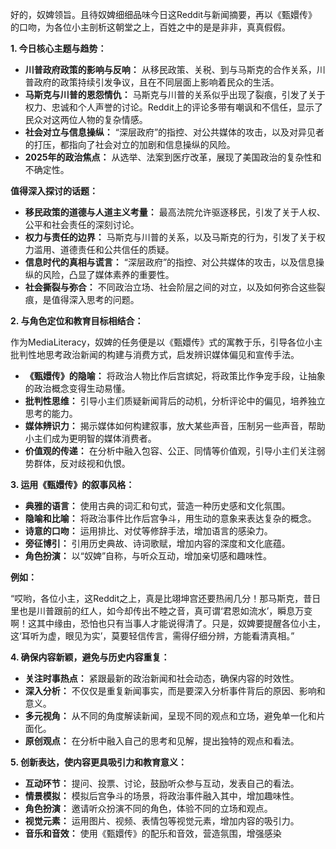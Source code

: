 好的，奴婢领旨。且待奴婢细细品味今日这Reddit与新闻摘要，再以《甄嬛传》的口吻，为各位小主剖析这朝堂之上，百姓之中的是是非非，真真假假。

**1. 今日核心主题与趋势：**

*   **川普政府政策的影响与反响：** 从移民政策、关税、到与马斯克的合作关系，川普政府的政策持续引发争议，且在不同层面上影响着民众的生活。
*   **马斯克与川普的恩怨情仇：** 马斯克与川普的关系似乎出现了裂痕，引发了关于权力、忠诚和个人声誉的讨论。Reddit上的评论多带有嘲讽和不信任，显示了民众对这两位人物的复杂情感。
*   **社会对立与信息操纵：** “深层政府”的指控、对公共媒体的攻击，以及对异见者的打压，都指向了社会对立的加剧和信息操纵的风险。
*   **2025年的政治焦点：** 从选举、法案到医疗改革，展现了美国政治的复杂性和不确定性。

**值得深入探讨的话题：**

*   **移民政策的道德与人道主义考量：** 最高法院允许驱逐移民，引发了关于人权、公平和社会责任的深刻讨论。
*   **权力与责任的边界：** 马斯克与川普的关系，以及马斯克的行为，引发了关于权力滥用、道德责任和公共信任的质疑。
*   **信息时代的真相与谎言：** “深层政府”的指控、对公共媒体的攻击，以及信息操纵的风险，凸显了媒体素养的重要性。
*   **社会撕裂与弥合：** 不同政治立场、社会阶层之间的对立，以及如何弥合这些裂痕，是值得深入思考的问题。

**2. 与角色定位和教育目标相结合：**

作为MediaLiteracy，奴婢的任务便是以《甄嬛传》式的寓教于乐，引导各位小主批判性地思考政治新闻的构建与消费方式，启发辨识媒体偏见和宣传手法。

*   **《甄嬛传》的隐喻：** 将政治人物比作后宫嫔妃，将政策比作争宠手段，让抽象的政治概念变得生动易懂。
*   **批判性思维：** 引导小主们质疑新闻背后的动机，分析评论中的偏见，培养独立思考的能力。
*   **媒体辨识力：** 揭示媒体如何构建叙事，放大某些声音，压制另一些声音，帮助小主们成为更明智的媒体消费者。
*   **价值观的传递：** 在分析中融入包容、公正、同情等价值观，引导小主们关注弱势群体，反对歧视和仇恨。

**3. 运用《甄嬛传》的叙事风格：**

*   **典雅的语言：** 使用古典的词汇和句式，营造一种历史感和文化氛围。
*   **隐喻和比喻：** 将政治事件比作后宫争斗，用生动的意象来表达复杂的概念。
*   **诗意的口吻：** 运用排比、对仗等修辞手法，增加语言的感染力。
*   **旁征博引：** 引用历史典故、诗词歌赋，增加内容的深度和文化底蕴。
*   **角色扮演：** 以“奴婢”自称，与听众互动，增加亲切感和趣味性。

**例如：**

“哎哟，各位小主，这Reddit之上，真是比翊坤宫还要热闹几分！那马斯克，昔日里也是川普跟前的红人，如今却传出不睦之音，真可谓‘君恩如流水’，瞬息万变啊！这其中缘由，恐怕也只有当事人才能说得清了。只是，奴婢要提醒各位小主，这‘耳听为虚，眼见为实’，莫要轻信传言，需得仔细分辨，方能看清真相。”

**4. 确保内容新颖，避免与历史内容重复：**

*   **关注时事热点：** 紧跟最新的政治新闻和社会动态，确保内容的时效性。
*   **深入分析：** 不仅仅是重复新闻事实，而是要深入分析事件背后的原因、影响和意义。
*   **多元视角：** 从不同的角度解读新闻，呈现不同的观点和立场，避免单一化和片面化。
*   **原创观点：** 在分析中融入自己的思考和见解，提出独特的观点和看法。

**5. 创新表达，使内容更具吸引力和教育意义：**

*   **互动环节：** 提问、投票、讨论，鼓励听众参与互动，发表自己的看法。
*   **情景模拟：** 模拟后宫争斗的场景，将政治事件融入其中，增加趣味性。
*   **角色扮演：** 邀请听众扮演不同的角色，体验不同的立场和观点。
*   **视觉元素：** 运用图片、视频、表情包等视觉元素，增加内容的吸引力。
*   **音乐和音效：** 使用《甄嬛传》的配乐和音效，营造氛围，增强感染